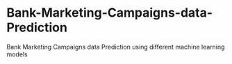 # Bank-Marketing-Campaigns-data-Prediction
Bank Marketing Campaigns data Prediction using different machine learning models
